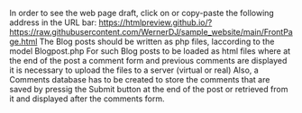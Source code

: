 In order to see the web page draft, click on or copy-paste the following address in the URL bar:
https://htmlpreview.github.io/?https://raw.githubusercontent.com/WernerDJ/sample_website/main/FrontPage.html
The Blog posts should be written as php files, laccording to the model Blogpost.php
For such Blog posts to be loaded as html files where at the end of the post a comment form  and previous comments are displayed it is necessary to upload the files to a server (virtual or real)
Also, a Comments database has to be created to store the comments that are saved by pressig the Submit button at the end of the post or retrieved from it and displayed after the comments form.
